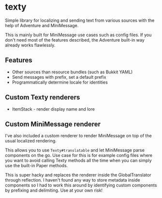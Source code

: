 # texty
Simple library for localizing and sending text from various sources with the help of Adventure and MiniMessage.

This is mainly built for MiniMessage use cases such as config files. If you don't need most of the features described, the Adventure built-in way already works flawlessly.

## Features
- Other sources than resource bundles (such as Bukkit YAML)
- Send messages with prefix, set a default prefix
- Programmatically determine locale for identities

## Custom Texty renderers
- ItemStack - render display name and lore

## Custom MiniMessage renderer
I've also included a custom renderer to render MiniMessage on top of the usual localized rendering.  

This allows you to use ``Texty#translatable`` and let MiniMessage parse components on the go. Use case for this is for example config files where you want to avoid calling Texty methods all the time when you can simply use the built-in Paper methods.

This is super hacky and replaces the renderer inside the GlobalTranslator through reflection. I haven't found any way to store metadata inside components so I had to work this around by identifying custom components by prefixing and delimiting. Use at your own risk!